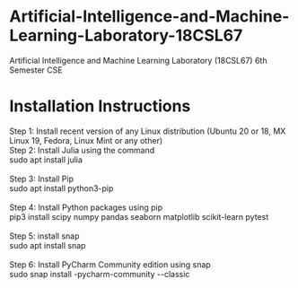 # Artificial-Intelligence-and-Machine-Learning-Laboratory-18CSL67
Artificial Intelligence and Machine Learning Laboratory (18CSL67) 6th Semester CSE

# Installation Instructions<br/>

Step 1: Install recent version of any Linux distribution (Ubuntu 20 or 18, MX Linux 19, Fedora, Linux Mint or any other)<br/>
Step 2: Install Julia using the command<br/>
        sudo apt install julia<br/><br/>
Step 3: Install Pip<br/>
        sudo apt install python3-pip<br/><br/>
Step 4: Install Python packages using pip<br/>
        pip3 install scipy numpy pandas seaborn matplotlib scikit-learn pytest<br/><br/>
Step 5: install snap<br/>
        sudo apt install snap<br/><br/>
Step 6: Install PyCharm Community edition using snap<br/>
        sudo snap install -pycharm-community --classic<br/><br/>
